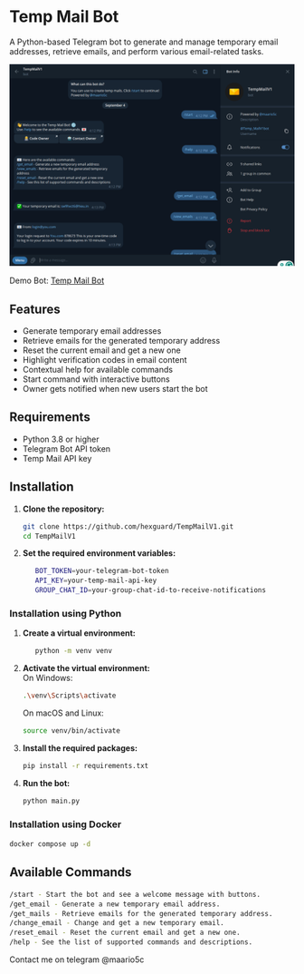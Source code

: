 # Temp Mail Bot

A Python-based Telegram bot to generate and manage temporary email addresses, retrieve emails, and perform various email-related tasks.

![Example](image.png)

Demo Bot: [Temp Mail Bot](https://t.me/Temp_MailV1bot)

## Features

- Generate temporary email addresses
- Retrieve emails for the generated temporary address
- Reset the current email and get a new one
- Highlight verification codes in email content
- Contextual help for available commands
- Start command with interactive buttons
- Owner gets notified when new users start the bot

## Requirements

- Python 3.8 or higher
- Telegram Bot API token
- Temp Mail API key

## Installation

1. **Clone the repository:**
   ```sh
   git clone https://github.com/hexguard/TempMailV1.git
   cd TempMailV1

2. **Set the required environment variables:**
   ```sh
      BOT_TOKEN=your-telegram-bot-token
      API_KEY=your-temp-mail-api-key
      GROUP_CHAT_ID=your-group-chat-id-to-receive-notifications
   ```

### Installation using Python

1. **Create a virtual environment:**
   ```sh
      python -m venv venv
   ```

2. **Activate the virtual environment:**  
   On Windows:
   ```sh
   .\venv\Scripts\activate
   ```
   On macOS and Linux:
   ```sh
   source venv/bin/activate
   ```

5. **Install the required packages:**  
   ```sh
   pip install -r requirements.txt
   ```
6. **Run the bot:**  
   ```sh
   python main.py
   ```

### Installation using Docker
   ```sh
   docker compose up -d
   ```


## Available Commands
```sh
/start - Start the bot and see a welcome message with buttons.
/get_email - Generate a new temporary email address.
/get_mails - Retrieve emails for the generated temporary address.
/change_email - Change and get a new temporary email.
/reset_email - Reset the current email and get a new one.
/help - See the list of supported commands and descriptions.
```

Contact me on telegram @maario5c